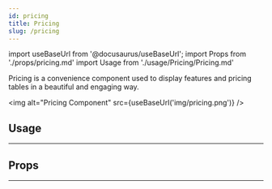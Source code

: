 ```yaml
---
id: pricing
title: Pricing
slug: /pricing
---
```


import useBaseUrl from '@docusaurus/useBaseUrl';
import Props from './props/pricing.md'
import Usage from './usage/Pricing/Pricing.md'

Pricing is a convenience component used to display features and pricing tables
in a beautiful and engaging way.

<img alt="Pricing Component" src={useBaseUrl('img/pricing.png')} />

## Usage

<Usage />

---

## Props

<Props />

---

